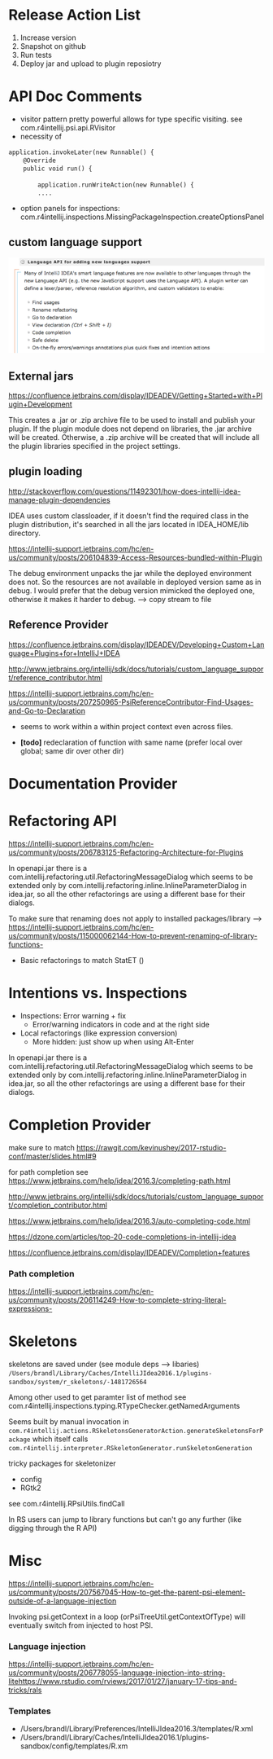 Release Action List
===================

1. Increase version
2. Snapshot on github
3. Run tests
4. Deploy jar and upload to plugin reposiotry


API Doc Comments
================
* visitor pattern pretty powerful allows for type specific visiting. see com.r4intellij.psi.api.RVisitor
* necessity of 
```
application.invokeLater(new Runnable() {
    @Override
    public void run() {

        application.runWriteAction(new Runnable() {
        ....
```


* option panels for inspections: com.r4intellij.inspections.MissingPackageInspection.createOptionsPanel

## custom language support

![](.openapi_notes_images/language_api.png)

## External jars

https://confluence.jetbrains.com/display/IDEADEV/Getting+Started+with+Plugin+Development

This creates a .jar or .zip archive file to be used to install and publish your plugin. If the plugin module does not depend on libraries, the .jar archive will be created. Otherwise, a .zip archive will be created that will include all the plugin libraries specified in the project settings.


## plugin loading

http://stackoverflow.com/questions/11492301/how-does-intellij-idea-manage-plugin-dependencies

IDEA uses custom classloader, if it doesn't find the required class in the plugin distribution, it's searched in all the jars located in IDEA_HOME/lib directory.

https://intellij-support.jetbrains.com/hc/en-us/community/posts/206104839-Access-Resources-bundled-within-Plugin

The debug environment unpacks the jar while the deployed environment does not. So the resources are not available in deployed version same as in debug. I would prefer that the debug version mimicked the deployed one, otherwise it makes it harder to debug.  --> copy stream to file


Reference Provider
----------

https://confluence.jetbrains.com/display/IDEADEV/Developing+Custom+Language+Plugins+for+IntelliJ+IDEA


http://www.jetbrains.org/intellij/sdk/docs/tutorials/custom_language_support/reference_contributor.html

https://intellij-support.jetbrains.com/hc/en-us/community/posts/207250965-PsiReferenceContributor-Find-Usages-and-Go-to-Declaration


* seems to work within a within project context even across files. 

* **[todo]** redeclaration of function with same name (prefer local over global; same dir over other dir)



Documentation Provider
======================


Refactoring API
============

https://intellij-support.jetbrains.com/hc/en-us/community/posts/206783125-Refactoring-Architecture-for-Plugins

In openapi.jar there is a com.intellij.refactoring.util.RefactoringMessageDialog which seems to be extended only by com.intellij.refactoring.inline.InlineParameterDialog in idea.jar, so all the other refactorings are using a different base for their dialogs.


To make sure that renaming does not apply to installed packages/library --> https://intellij-support.jetbrains.com/hc/en-us/community/posts/115000062144-How-to-prevent-renaming-of-library-functions-

* Basic refactorings to match StatET ()


Intentions vs. Inspections
=========================
 

* Inspections: Error warning + fix
    * Error/warning indicators in code and at the right side
* Local refactorings (like expression conversion)
    * More hidden: just show up when using Alt-Enter


In openapi.jar there is a com.intellij.refactoring.util.RefactoringMessageDialog which seems to be extended only by com.intellij.refactoring.inline.InlineParameterDialog in idea.jar, so all the other refactorings are using a different base for their dialogs.


Completion Provider
==================

make sure to match https://rawgit.com/kevinushey/2017-rstudio-conf/master/slides.html#9


for path completion see https://www.jetbrains.com/help/idea/2016.3/completing-path.html


http://www.jetbrains.org/intellij/sdk/docs/tutorials/custom_language_support/completion_contributor.html


https://www.jetbrains.com/help/idea/2016.3/auto-completing-code.html

https://dzone.com/articles/top-20-code-completions-in-intellij-idea

https://confluence.jetbrains.com/display/IDEADEV/Completion+features


### Path completion

https://intellij-support.jetbrains.com/hc/en-us/community/posts/206114249-How-to-complete-string-literal-expressions-


Skeletons
===========

skeletons are saved under  (see module deps --> libaries)
`/Users/brandl/Library/Caches/IntelliJIdea2016.1/plugins-sandbox/system/r_skeletons/-1481726564`

Among other used to get paramter list of method see
com.r4intellij.inspections.typing.RTypeChecker.getNamedArguments

Seems built by manual invocation in
`com.r4intellij.actions.RSkeletonsGeneratorAction.generateSkeletonsForPackage` which itself calls
`com.r4intellij.interpreter.RSkeletonGenerator.runSkeletonGeneration`

tricky packages for skeletonizer
* config
* RGtk2

see com.r4intellij.RPsiUtils.findCall

In RS users can jump to library functions but can't go any further (like digging through the R API)

Misc
=====

https://intellij-support.jetbrains.com/hc/en-us/community/posts/207567045-How-to-get-the-parent-psi-element-outside-of-a-language-injection

Invoking psi.getContext in a loop (orPsiTreeUtil.getContextOfType) will eventually switch from injected to host PSI.

### Language injection

https://intellij-support.jetbrains.com/hc/en-us/community/posts/206778055-language-injection-into-string-litehttps://www.rstudio.com/rviews/2017/01/27/january-17-tips-and-tricks/rals

### Templates

* /Users/brandl/Library/Preferences/IntelliJIdea2016.3/templates/R.xml
* /Users/brandl/Library/Caches/IntelliJIdea2016.1/plugins-sandbox/config/templates/R.xm
